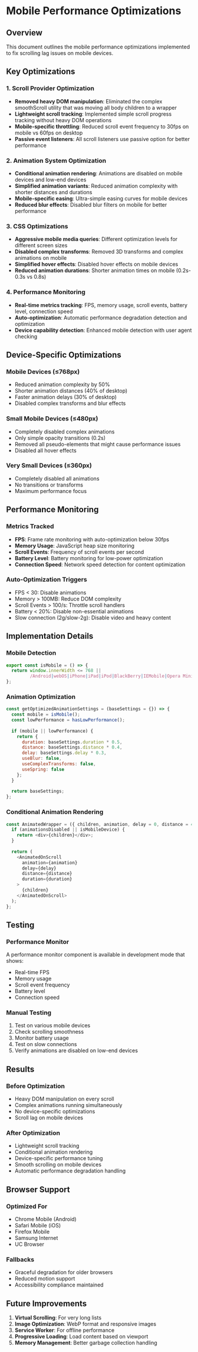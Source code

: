 # Mobile Performance Optimizations

## Overview
This document outlines the mobile performance optimizations implemented to fix scrolling lag issues on mobile devices.

## Key Optimizations

### 1. Scroll Provider Optimization
- **Removed heavy DOM manipulation**: Eliminated the complex smoothScroll utility that was moving all body children to a wrapper
- **Lightweight scroll tracking**: Implemented simple scroll progress tracking without heavy DOM operations
- **Mobile-specific throttling**: Reduced scroll event frequency to 30fps on mobile vs 60fps on desktop
- **Passive event listeners**: All scroll listeners use passive option for better performance

### 2. Animation System Optimization
- **Conditional animation rendering**: Animations are disabled on mobile devices and low-end devices
- **Simplified animation variants**: Reduced animation complexity with shorter distances and durations
- **Mobile-specific easing**: Ultra-simple easing curves for mobile devices
- **Reduced blur effects**: Disabled blur filters on mobile for better performance

### 3. CSS Optimizations
- **Aggressive mobile media queries**: Different optimization levels for different screen sizes
- **Disabled complex transforms**: Removed 3D transforms and complex animations on mobile
- **Simplified hover effects**: Disabled hover effects on mobile devices
- **Reduced animation durations**: Shorter animation times on mobile (0.2s-0.3s vs 0.8s)

### 4. Performance Monitoring
- **Real-time metrics tracking**: FPS, memory usage, scroll events, battery level, connection speed
- **Auto-optimization**: Automatic performance degradation detection and optimization
- **Device capability detection**: Enhanced mobile detection with user agent checking

## Device-Specific Optimizations

### Mobile Devices (≤768px)
- Reduced animation complexity by 50%
- Shorter animation distances (40% of desktop)
- Faster animation delays (30% of desktop)
- Disabled complex transforms and blur effects

### Small Mobile Devices (≤480px)
- Completely disabled complex animations
- Only simple opacity transitions (0.2s)
- Removed all pseudo-elements that might cause performance issues
- Disabled all hover effects

### Very Small Devices (≤360px)
- Completely disabled all animations
- No transitions or transforms
- Maximum performance focus

## Performance Monitoring

### Metrics Tracked
- **FPS**: Frame rate monitoring with auto-optimization below 30fps
- **Memory Usage**: JavaScript heap size monitoring
- **Scroll Events**: Frequency of scroll events per second
- **Battery Level**: Battery monitoring for low-power optimization
- **Connection Speed**: Network speed detection for content optimization

### Auto-Optimization Triggers
- FPS < 30: Disable animations
- Memory > 100MB: Reduce DOM complexity
- Scroll Events > 100/s: Throttle scroll handlers
- Battery < 20%: Disable non-essential animations
- Slow connection (2g/slow-2g): Disable video and heavy content

## Implementation Details

### Mobile Detection
```javascript
export const isMobile = () => {
  return window.innerWidth <= 768 || 
         /Android|webOS|iPhone|iPad|iPod|BlackBerry|IEMobile|Opera Mini/i.test(navigator.userAgent);
};
```

### Animation Optimization
```javascript
const getOptimizedAnimationSettings = (baseSettings = {}) => {
  const mobile = isMobile();
  const lowPerformance = hasLowPerformance();
  
  if (mobile || lowPerformance) {
    return {
      duration: baseSettings.duration * 0.5,
      distance: baseSettings.distance * 0.4,
      delay: baseSettings.delay * 0.3,
      useBlur: false,
      useComplexTransforms: false,
      useSpring: false
    };
  }
  
  return baseSettings;
};
```

### Conditional Animation Rendering
```javascript
const AnimatedWrapper = ({ children, animation, delay = 0, distance = 40, duration = 0.8 }) => {
  if (animationsDisabled || isMobileDevice) {
    return <div>{children}</div>;
  }
  
  return (
    <AnimatedOnScroll 
      animation={animation} 
      delay={delay} 
      distance={distance} 
      duration={duration}
    >
      {children}
    </AnimatedOnScroll>
  );
};
```

## Testing

### Performance Monitor
A performance monitor component is available in development mode that shows:
- Real-time FPS
- Memory usage
- Scroll event frequency
- Battery level
- Connection speed

### Manual Testing
1. Test on various mobile devices
2. Check scrolling smoothness
3. Monitor battery usage
4. Test on slow connections
5. Verify animations are disabled on low-end devices

## Results

### Before Optimization
- Heavy DOM manipulation on every scroll
- Complex animations running simultaneously
- No device-specific optimizations
- Scroll lag on mobile devices

### After Optimization
- Lightweight scroll tracking
- Conditional animation rendering
- Device-specific performance tuning
- Smooth scrolling on mobile devices
- Automatic performance degradation handling

## Browser Support

### Optimized For
- Chrome Mobile (Android)
- Safari Mobile (iOS)
- Firefox Mobile
- Samsung Internet
- UC Browser

### Fallbacks
- Graceful degradation for older browsers
- Reduced motion support
- Accessibility compliance maintained

## Future Improvements

1. **Virtual Scrolling**: For very long lists
2. **Image Optimization**: WebP format and responsive images
3. **Service Worker**: For offline performance
4. **Progressive Loading**: Load content based on viewport
5. **Memory Management**: Better garbage collection handling
